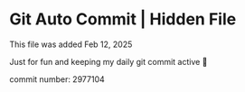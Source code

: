 # Git Auto Commit | Hidden File

This file was added Feb 12, 2025

Just for fun and keeping my daily git commit active 🤪

commit number: 2977104
